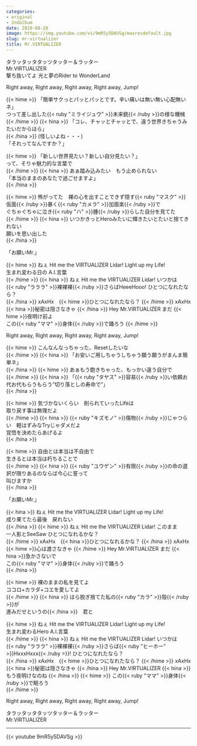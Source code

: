 ```yaml
---
categories:
- original
- 2ndalbum
date: 2020-08-28
image: https://img.youtube.com/vi/9mR5y5DAVSg/maxresdefault.jpg
slug: mr-virtualizer
title: Mr.VIRTUALIZER
---
```



タラッタッタタッツタッター＆ラッター  
Mr.VIRTUALIZER  
撃ち抜いてよ 光と夢のRider to WonderLand  

Right away, Right away, Right away, Right away, Jump!  

{{< hime >}}
「簡単サクっとパッとパッとです。辛い痛いは無い無い心配無いネ」  
つって差し出した{{< ruby "ミライジュウ" >}}未来銃{{< /ruby >}}の様な機械  
{{< /hime >}}
{{< hina >}}
「コレ、チャッとチャッとで、違う世界きちゃうみたいだからほら」  
{{< /hina >}}
(怪しいよね・・・)  
「それってなんですか？」  

{{< hime >}}
「新しい世界見たい？新しい自分見たい？」  
って、そりゃ魅力的な言葉で  
{{< /hime >}}
{{< hina >}}
あぁ踏み込みたい　もう止められない  
「本当のままのあなたで過ごせますよ」  
{{< /hina >}}

{{< hime >}}
怖がってた　裸の心を出すことできず隠す{{< ruby "マスク" >}}仮面{{< /ruby >}}暴く{{< ruby "カメラ" >}}加面楽{{< /ruby >}}で  
ぐちゃぐちゃに泣き{{< ruby "ハ" >}}腫{{< /ruby >}}らした自分を見てた  
{{< /hime >}}
{{< hina >}}
いつかきっとHeroみたいに輝きたいとたいと捨てきれない  
願いを思い出した  
{{< /hina >}}

「お願いMr.」  

{{< hime >}}
ねぇ Hit me the VIRTUALIZER Lidar! Light up my Life!  
生まれ変わる日の A.I.言葉  
{{< /hime >}}
{{< hina >}}
ねぇ Hit me the VIRTUALIZER Lidar! いつかは  
{{< ruby "ラララ" >}}裸裸裸{{< /ruby >}}さらばHeeeHooo! ひとつになれたなら？  
{{< /hina >}}
xAxHx　{{< hime >}}ひとつになれたなら？  {{< /hime >}}
xAxHx　{{< hina >}}秘密は隠さなきゃ  {{< /hina >}}
Hey Mr.VIRTUALIZER まだ {{< hime >}}夜明け前よ  
この{{< ruby "ママ" >}}身体{{< /ruby >}}で踊ろう  {{< /hime >}}

Right away, Right away, Right away, Right away, Jump!  

{{< hime >}}
こんなんなっちゃった、Resetしたいな  
{{< /hime >}}
{{< hina >}}
「お安いご用しちゃうしちゃう願う願うがまんま簡単ネ」  
{{< /hina >}}
{{< hime >}}
あぁもう飽きちゃった、もっかい違う自分で  
{{< /hime >}}
{{< hina >}}
「{{< ruby "タヤス" >}}容易{{< /ruby >}}い依頼お代お代もらうもらう”切り落としの寿命で”」  
{{< /hina >}}

{{< hime >}}
気づかないくらい　削られていったLifeは  
取り戻す事は無理だよ  
{{< /hime >}}
{{< hina >}}
{{< ruby "キズモノ" >}}傷物{{< /ruby >}}じゃつらい　軽はずみなTryじゃダメだよ  
覚悟を決めたらあげるよ  
{{< /hina >}}

{{< hime >}}
自由とは本当は不自由で  
生きるとは本当は朽ちることで  
{{< /hime >}}
{{< hina >}}
{{< ruby "ユウゲン" >}}有限{{< /ruby >}}の命の選択が限りあるのならば今心に誓って  
叫びますか  
{{< /hina >}}

「お願いMr.」  

{{< hina >}}
ねぇ Hit me the VIRTUALIZER Lidar! Light up my Life!  
成り果てたら最後　戻れない  
{{< /hina >}}
{{< hime >}}
ねぇ Hit me the VIRTUALIZER Lidar! このまま  
一人影とSeeSaw ひとつになれるかな？  
{{< /hime >}}
xAxHx　{{< hina >}}ひとつになれるかな？  {{< /hina >}}
xAxHx　{{< hime >}}心は渡さなきゃ  {{< /hime >}}
Hey Mr.VIRTUALIZER まだ {{< hina >}}急かさないで  
この{{< ruby "ママ" >}}身体{{< /ruby >}}で踊ろう  
{{< /hina >}}

{{< hime >}}
裸のままの私を見てよ  
ココロ+カラダ+コエを愛してよ  
{{< /hime >}}
{{< hina >}}
ほら脱ぎ捨てた私の{{< ruby "カラ" >}}殻{{< /ruby >}}が  
進みだせというの{{< /hina >}}　君と  

{{< hime >}}
ねぇ Hit me the VIRTUALIZER Lidar! Light up my Life!  
生まれ変わるHero A.I.言葉  
{{< /hime >}}
{{< hina >}}
ねぇ Hit me the VIRTUALIZER Lidar! いつかは  
{{< ruby "ラララ" >}}裸裸裸{{< /ruby >}}さらば{{< ruby "ヒーホー" >}}HxxxHxxx{{< /ruby >}}! ひとつになれたなら？  
{{< /hina >}}
xAxHx　{{< hime >}}ひとつになれたなら？  {{< /hime >}}
xAxHx　{{< hina >}}秘密は隠さなきゃ  {{< /hina >}}
Hey Mr.VIRTUALIZER {{< hina >}}もう夜明けなのね  {{< /hina >}}
{{< hime >}}
この{{< ruby "ママ" >}}身体{{< /ruby >}}で眠ろう  
{{< /hime >}}

Right away, Right away, Right away, Right away, Jump!  

タラッタッタタッツタッター＆ラッター  
Mr.VIRTUALIZER  

---

{{< youtube 9mR5y5DAVSg >}}